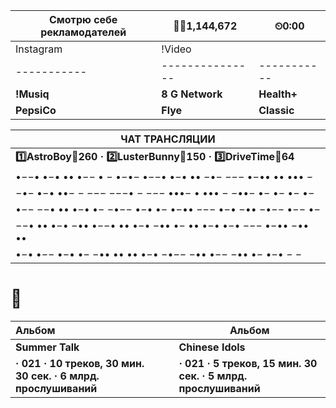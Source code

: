 | Смотрю себе рекламодателей | **🙍‍♂️1,144,672** | ⏲0:00 |
| -------------------------- | --------------- | ----- |
| Instagram   | !Video          |             |
| ----------- | --------------- | ----------- |
| **!Musiq**  | **8 G Network** | **Health+** |
| **PepsiCo** | **Flye**        | **Classic** |

| ЧАТ ТРАНСЛЯЦИИ                                               |
| ------------------------------------------------------------ |
| **:one:AstroBoy:gift:260 · :two:LusterBunny:gift:150 · :three:DriveTime:gift:64** |
| •−−• •−• •• •−− • −   •−•−   •−−• •−• •• −•− −−− •−•• •• ••• − |
| −•− •−• ••− − −−−   −−−• − −−−   •••− • ••• − −••−   •− •− •− •− |
| •−− −−• •• •−• •− −•−− •−• •− •−•• −−− •−• −•• −•−− •−− •−   |
| −−• •• •−• −•• •−−• •• •−• −•• •− •• •−• •−• −−− •−•• −•• •• |
| •−• •−− •−• •− −•• •• •• •−• −•−− −•• •−− −•• •− •−• − −     |



# 🗽

| Альбом                                                       |      | Альбом                                                       |
| :----------------------------------------------------------- | ---- | ------------------------------------------------------------ |
| **Summer Talk**                                              |      | **Chinese Idols**                                            |
| **· 021 · 10 треков, 30 мин. 30 сек. · 6 млрд. прослушиваний** |      | **· 021 · 5 треков, 15 мин. 30 сек. · 5 млрд. прослушиваний** |
